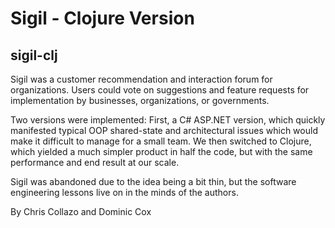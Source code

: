 # Sigil - Clojure Version
## sigil-clj

Sigil was a customer recommendation and interaction forum for organizations.
Users could vote on suggestions and feature requests for implementation by
businesses, organizations, or governments.

Two versions were implemented: First, a C# ASP.NET version, which quickly manifested
typical OOP shared-state and architectural issues which would make it difficult to
manage for a small team. We then switched to Clojure, which yielded a much simpler
product in half the code, but with the same performance and end result at our scale.

Sigil was abandoned due to the idea being a bit thin, but the software engineering
lessons live on in the minds of the authors.

By Chris Collazo and Dominic Cox

